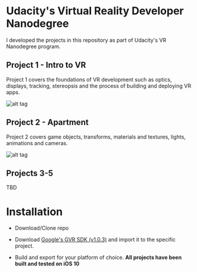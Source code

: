 # Udacity's Virtual Reality Developer Nanodegree

I developed the projects in this repository as part of Udacity's VR Nanodegree program. 


## Project 1 - Intro to VR
Project 1 covers the foundations of VR development such as optics, displays, tracking, stereopsis and the process of building and deploying VR apps. 

![alt tag](https://github.com/murielg/vrdev/blob/master/Intro/Screenshots/IMG_4975.PNG?raw=true)

## Project 2 - Apartment
Project 2 covers game objects, transforms, materials and textures, lights, animations and cameras. 

![alt tag](https://github.com/murielg/vrdev/blob/master/Apartment/Screenshot/IMG_5459.PNG?raw=true)

## Projects 3-5
TBD


# Installation

* Download/Clone repo

* Download [Google's GVR SDK (v1.0.3)](https://github.com/googlevr/gvr-unity-sdk/releases/tag/v1.0.3) and import it to the specific project.

* Build and export for your platform of choice. **All projects have been built and tested on iOS 10**
